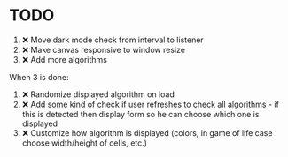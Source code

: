 # TODO

1. :x: Move dark mode check from interval to listener
2. :x: Make canvas responsive to window resize
3. :x: Add more algorithms

When 3 is done:

1. :x: Randomize displayed algorithm on load
2. :x: Add some kind of check if user refreshes to check all algorithms - if this is detected then display form so he can choose which one is displayed
3. :x: Customize how algorithm is displayed (colors, in game of life case choose width/height of cells, etc.)